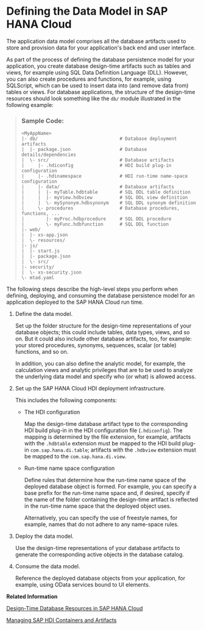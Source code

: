 <!-- loioeaa4e37394ea4efba8148d595d025261 -->

# Defining the Data Model in SAP HANA Cloud

The application data model comprises all the database artifacts used to store and provision data for your application's back end and user interface.

As part of the process of defining the database persistence model for your application, you create database design-time artifacts such as tables and views, for example using SQL Data Definition Language \(DLL\). However, you can also create procedures and functions, for example, using SQLScript, which can be used to insert data into \(and remove data from\) tables or views. For database applications, the structure of the design-time resources should look something like the `db/` module illustrated in the following example:

> ### Sample Code:  
> ```
> <MyAppName>
> |- db/                              # Database deployment artifacts
> |  |- package.json                  # Database details/dependencies
> |  \- src/                          # Database artifacts
> |     |- .hdiconfig                 # HDI build plug-in configuration
> |     |- .hdinamespace              # HDI run-time name-space configuration
> |     |- data/                      # Database artifacts
> |     |  |- myTable.hdbtable        # SQL DDL table definition
> |     |  |- myView.hdbview          # SQL DDL view definition
> |     |  \- mySynonym.hdbsynonym    # SQL DDL synonym definition
> |     \- procedures                 # Database procedures, functions, ...
> |        |- myProc.hdbprocedure     # SQL DDL procedure
> |        \- myFunc.hdbfunction      # SQL DDL function
> |- web/                         
> |  |- xs-app.json               
> |  \- resources/                
> |- js/
> |  |- start.js              
> |  |- package.json           
> |  \- src/                    
> |- security/                  
> |  \- xs-security.json        
> \- mtad.yaml
> 
> ```

The following steps describe the high-level steps you perform when defining, deploying, and consuming the database persistence model for an application deployed to the SAP HANA Cloud run time.

1.  Define the data model.

    Set up the folder structure for the design-time representations of your database objects; this could include tables, data types, views, and so on. But it could also include other database artifacts, too, for example: your stored procedures, synonyms, sequences, scalar \(or table\) functions, and so on.

    In addition, you can also define the analytic model, for example, the calculation views and analytic privileges that are to be used to analyze the underlying data model and specify who \(or what\) is allowed access.

2.  Set up the SAP HANA Cloud HDI deployment infrastructure.

    This includes the following components:

    -   The HDI configuration

        Map the design-time database artifact type to the corresponding HDI build plug-in in the HDI configuration file \(`.hdiconfig`\). The mapping is determined by the file extension, for example, artifacts with the `.hdbtable` extension must be mapped to the HDI build plug-in `com.sap.hana.di.table`; artifacts with the `.hdbview` extension must be mapped to the `com.sap.hana.di.view`.

    -   Run-time name space configuration

        Define rules that determine how the run-time name space of the deployed database object is formed. For example, you can specify a base prefix for the run-time name space and, if desired, specify if the name of the folder containing the design-time artifact is reflected in the run-time name space that the deployed object uses.

        Alternatively, you can specify the use of freestyle names, for example, names that do not adhere to any name-space rules.


3.  Deploy the data model.

    Use the design-time representations of your database artifacts to generate the corresponding active objects in the database catalog.

4.  Consume the data model.

    Reference the deployed database objects from your application, for example, using OData services bound to UI elements.


**Related Information**  


[Design-Time Database Resources in SAP HANA Cloud](design-time-database-resources-in-sap-hana-cloud-72b60de.md "Design-time database resources reside in the database module of your multi-target application.")

[Managing SAP HDI Containers and Artifacts](managing-sap-hdi-containers-and-artifacts-23f1f40.md "In SAP HANA Deployment Infrastructure (HDI), database development artifacts are deployed to so-called containers.")

